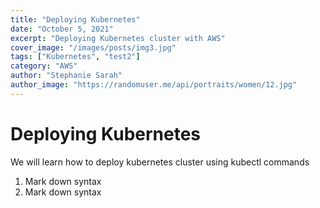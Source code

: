 ```yaml
---
title: "Deploying Kubernetes"
date: "October 5, 2021"
excerpt: "Deploying Kubernetes cluster with AWS"
cover_image: "/images/posts/img3.jpg"
tags: ["Kubernetes", "test2"]
category: "AWS"
author: "Stephanie Sarah"
author_image: "https://randomuser.me/api/portraits/women/12.jpg"
---
```


# Deploying Kubernetes

We will learn how to deploy kubernetes cluster using kubectl commands

1. Mark down syntax
2. Mark down syntax
